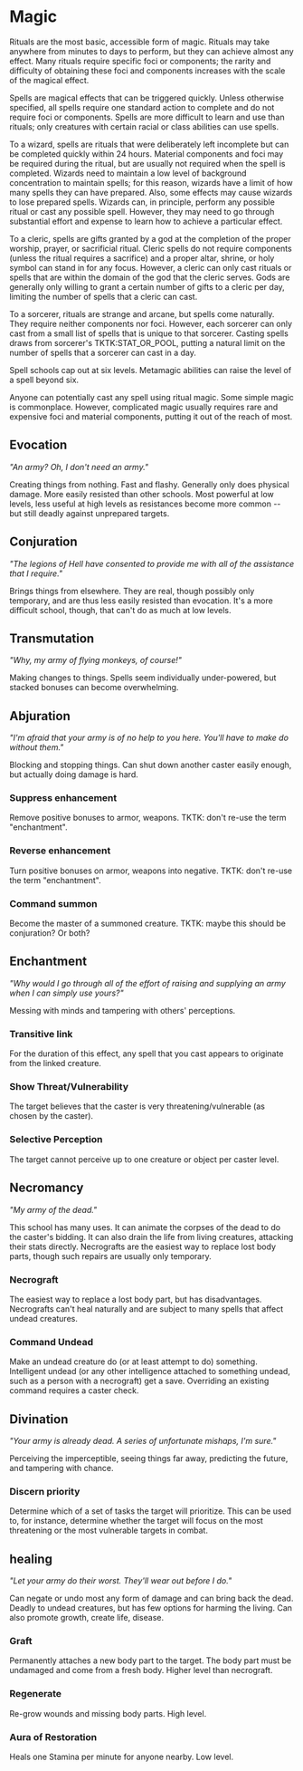 # Magic

Rituals are the most basic, accessible form of magic.  Rituals may take anywhere from minutes to 
days to perform, but they can achieve almost any effect.  Many rituals require specific foci or 
components; the rarity and difficulty of obtaining these foci and components increases with the 
scale of the magical effect.

Spells are magical effects that can be triggered quickly.  Unless otherwise specified, all spells 
require one standard action to complete and do not require foci or components.  Spells are more 
difficult to learn and use than rituals; only creatures with certain racial or class abilities can 
use spells.

To a wizard, spells are rituals that were deliberately left incomplete but can be completed 
quickly within 24 hours.  Material components and foci may be required during the ritual, but are 
usually not required when the spell is completed.  Wizards need to maintain a low level of 
background concentration to maintain spells; for this reason, wizards have a limit of how many 
spells they can have prepared.  Also, some effects may cause wizards to lose prepared spells. 
Wizards can, in principle, perform any possible ritual or cast any possible spell.  However, they 
may need to go through substantial effort and expense to learn how to achieve a particular effect.

To a cleric, spells are gifts granted by a god at the completion of the proper worship, prayer, or 
sacrificial ritual.  Cleric spells do not require components (unless the ritual requires a 
sacrifice) and a proper altar, shrine, or holy symbol can stand in for any focus.  However, a 
cleric can only cast rituals or spells that are within the domain of the god that the cleric 
serves.  Gods are generally only willing to grant a certain number of gifts to a cleric per day, 
limiting the number of spells that a cleric can cast.

To a sorcerer, rituals are strange and arcane, but spells come naturally.  They require neither 
components nor foci.  However, each sorcerer can only cast from a small list of spells that is 
unique to that sorcerer.  Casting spells draws from sorcerer's TKTK:STAT_OR_POOL, putting a 
natural limit on the number of spells that a sorcerer can cast in a day.

Spell schools cap out at six levels.  Metamagic abilities can raise the level of a spell beyond 
six.

Anyone can potentially cast any spell using ritual magic.  Some simple magic is commonplace. 
However, complicated magic usually requires rare and expensive foci and material components, 
putting it out of the reach of most.

## Evocation

*"An army?  Oh, *I* don't need an army."*

Creating things from nothing.  Fast and flashy.  Generally only does physical damage.  More easily 
resisted than other schools.  Most powerful at low levels, less useful at high levels as 
resistances become more common -- but still deadly against unprepared targets.

## Conjuration

*"The legions of Hell have consented to provide me with all of the assistance that I require."*

Brings things from elsewhere.  They are real, though possibly only temporary, and are thus less 
easily resisted than evocation.  It's a more difficult school, though, that can't do as much at 
low levels.

## Transmutation

*"Why, my army of flying monkeys, of course!"*

Making changes to things.  Spells seem individually under-powered, but stacked bonuses can become 
overwhelming.

## Abjuration

*"I'm afraid that your army is of no help to you here.  You'll have to make do without them."*

Blocking and stopping things.  Can shut down another caster easily enough, but actually doing 
damage is hard.

### Suppress enhancement

Remove positive bonuses to armor, weapons.  TKTK: don't re-use the term "enchantment".

### Reverse enhancement

Turn positive bonuses on armor, weapons into negative.  TKTK: don't re-use the term "enchantment".

### Command summon

Become the master of a summoned creature.  TKTK: maybe this should be conjuration?  Or both?


## Enchantment

*"Why would I go through all of the effort of raising and supplying an army when I can simply use 
yours?"*

Messing with minds and tampering with others' perceptions. 

### Transitive link

For the duration of this effect, any spell that you cast appears to originate from the linked 
creature.

### Show Threat/Vulnerability

The target believes that the caster is very threatening/vulnerable (as chosen by the caster).

### Selective Perception

The target cannot perceive up to one creature or object per caster level.


## Necromancy

*"My army of the dead."*

This school has many uses.  It can animate the corpses of the dead to do the caster's bidding.  It 
can also drain the life from living creatures, attacking their stats directly.  Necrografts are 
the easiest way to replace lost body parts, though such repairs are usually only temporary.

### Necrograft

The easiest way to replace a lost body part, but has disadvantages.  Necrografts can't heal naturally and are subject to many spells that affect undead creatures.

### Command Undead

Make an undead creature do (or at least attempt to do) something.  Intelligent undead (or any other intelligence attached to something undead, such as a person with a necrograft) get a save.  Overriding an existing command requires a caster check. 

## Divination

*"Your army is already dead.  A series of unfortunate mishaps, I'm sure."*

Perceiving the imperceptible, seeing things far away, predicting the future, and tampering with 
chance.

### Discern priority

Determine which of a set of tasks the target will prioritize.  This can be used to, for instance, 
determine whether the target will focus on the most threatening or the most vulnerable targets in 
combat.

## **healing**

*"Let your army do their worst.  They'll wear out before I do."*

Can negate or undo most any form of damage and can bring back the dead.  Deadly to undead 
creatures, but has few options for harming the living.  Can also promote growth, create life, 
disease.

### Graft

Permanently attaches a new body part to the target.  The body part must be undamaged and come from a fresh body.  Higher level than necrograft.

###  Regenerate

Re-grow wounds and missing body parts.  High level.

### Aura of Restoration

Heals one Stamina per minute for anyone nearby.  Low level.

